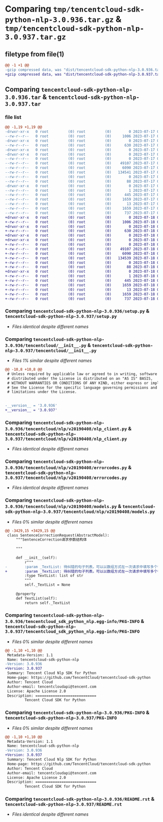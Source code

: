 # Comparing `tmp/tencentcloud-sdk-python-nlp-3.0.936.tar.gz` & `tmp/tencentcloud-sdk-python-nlp-3.0.937.tar.gz`

## filetype from file(1)

```diff
@@ -1 +1 @@
-gzip compressed data, was "dist/tencentcloud-sdk-python-nlp-3.0.936.tar", last modified: Mon Jul 17 00:31:53 2023, max compression
+gzip compressed data, was "dist/tencentcloud-sdk-python-nlp-3.0.937.tar", last modified: Tue Jul 18 00:28:08 2023, max compression
```

## Comparing `tencentcloud-sdk-python-nlp-3.0.936.tar` & `tencentcloud-sdk-python-nlp-3.0.937.tar`

### file list

```diff
@@ -1,19 +1,19 @@
-drwxr-xr-x   0 root         (0) root         (0)        0 2023-07-17 00:31:53.000000 tencentcloud-sdk-python-nlp-3.0.936/
--rw-r--r--   0 root         (0) root         (0)     1006 2023-07-17 00:31:53.000000 tencentcloud-sdk-python-nlp-3.0.936/setup.py
-drwxr-xr-x   0 root         (0) root         (0)        0 2023-07-17 00:31:53.000000 tencentcloud-sdk-python-nlp-3.0.936/tencentcloud/
--rw-r--r--   0 root         (0) root         (0)      630 2023-07-17 00:31:53.000000 tencentcloud-sdk-python-nlp-3.0.936/tencentcloud/__init__.py
-drwxr-xr-x   0 root         (0) root         (0)        0 2023-07-17 00:31:53.000000 tencentcloud-sdk-python-nlp-3.0.936/tencentcloud/nlp/
-drwxr-xr-x   0 root         (0) root         (0)        0 2023-07-17 00:31:53.000000 tencentcloud-sdk-python-nlp-3.0.936/tencentcloud/nlp/v20190408/
--rw-r--r--   0 root         (0) root         (0)        0 2023-07-17 00:31:53.000000 tencentcloud-sdk-python-nlp-3.0.936/tencentcloud/nlp/v20190408/__init__.py
--rw-r--r--   0 root         (0) root         (0)    49107 2023-07-17 00:31:53.000000 tencentcloud-sdk-python-nlp-3.0.936/tencentcloud/nlp/v20190408/nlp_client.py
--rw-r--r--   0 root         (0) root         (0)     6090 2023-07-17 00:31:53.000000 tencentcloud-sdk-python-nlp-3.0.936/tencentcloud/nlp/v20190408/errorcodes.py
--rw-r--r--   0 root         (0) root         (0)   134541 2023-07-17 00:31:53.000000 tencentcloud-sdk-python-nlp-3.0.936/tencentcloud/nlp/v20190408/models.py
--rw-r--r--   0 root         (0) root         (0)        0 2023-07-17 00:31:53.000000 tencentcloud-sdk-python-nlp-3.0.936/tencentcloud/nlp/__init__.py
--rw-r--r--   0 root         (0) root         (0)       88 2023-07-17 00:31:53.000000 tencentcloud-sdk-python-nlp-3.0.936/setup.cfg
-drwxr-xr-x   0 root         (0) root         (0)        0 2023-07-17 00:31:53.000000 tencentcloud-sdk-python-nlp-3.0.936/tencentcloud_sdk_python_nlp.egg-info/
--rw-r--r--   0 root         (0) root         (0)        1 2023-07-17 00:31:53.000000 tencentcloud-sdk-python-nlp-3.0.936/tencentcloud_sdk_python_nlp.egg-info/dependency_links.txt
--rw-r--r--   0 root         (0) root         (0)      445 2023-07-17 00:31:53.000000 tencentcloud-sdk-python-nlp-3.0.936/tencentcloud_sdk_python_nlp.egg-info/SOURCES.txt
--rw-r--r--   0 root         (0) root         (0)     1659 2023-07-17 00:31:53.000000 tencentcloud-sdk-python-nlp-3.0.936/tencentcloud_sdk_python_nlp.egg-info/PKG-INFO
--rw-r--r--   0 root         (0) root         (0)       13 2023-07-17 00:31:53.000000 tencentcloud-sdk-python-nlp-3.0.936/tencentcloud_sdk_python_nlp.egg-info/top_level.txt
--rw-r--r--   0 root         (0) root         (0)     1659 2023-07-17 00:31:53.000000 tencentcloud-sdk-python-nlp-3.0.936/PKG-INFO
--rw-r--r--   0 root         (0) root         (0)      737 2023-07-17 00:31:53.000000 tencentcloud-sdk-python-nlp-3.0.936/README.rst
+drwxr-xr-x   0 root         (0) root         (0)        0 2023-07-18 00:28:08.000000 tencentcloud-sdk-python-nlp-3.0.937/
+-rw-r--r--   0 root         (0) root         (0)     1006 2023-07-18 00:28:08.000000 tencentcloud-sdk-python-nlp-3.0.937/setup.py
+drwxr-xr-x   0 root         (0) root         (0)        0 2023-07-18 00:28:08.000000 tencentcloud-sdk-python-nlp-3.0.937/tencentcloud/
+-rw-r--r--   0 root         (0) root         (0)      630 2023-07-18 00:28:08.000000 tencentcloud-sdk-python-nlp-3.0.937/tencentcloud/__init__.py
+drwxr-xr-x   0 root         (0) root         (0)        0 2023-07-18 00:28:08.000000 tencentcloud-sdk-python-nlp-3.0.937/tencentcloud/nlp/
+drwxr-xr-x   0 root         (0) root         (0)        0 2023-07-18 00:28:08.000000 tencentcloud-sdk-python-nlp-3.0.937/tencentcloud/nlp/v20190408/
+-rw-r--r--   0 root         (0) root         (0)        0 2023-07-18 00:28:08.000000 tencentcloud-sdk-python-nlp-3.0.937/tencentcloud/nlp/v20190408/__init__.py
+-rw-r--r--   0 root         (0) root         (0)    49107 2023-07-18 00:28:08.000000 tencentcloud-sdk-python-nlp-3.0.937/tencentcloud/nlp/v20190408/nlp_client.py
+-rw-r--r--   0 root         (0) root         (0)     6090 2023-07-18 00:28:08.000000 tencentcloud-sdk-python-nlp-3.0.937/tencentcloud/nlp/v20190408/errorcodes.py
+-rw-r--r--   0 root         (0) root         (0)   134539 2023-07-18 00:28:08.000000 tencentcloud-sdk-python-nlp-3.0.937/tencentcloud/nlp/v20190408/models.py
+-rw-r--r--   0 root         (0) root         (0)        0 2023-07-18 00:28:08.000000 tencentcloud-sdk-python-nlp-3.0.937/tencentcloud/nlp/__init__.py
+-rw-r--r--   0 root         (0) root         (0)       88 2023-07-18 00:28:08.000000 tencentcloud-sdk-python-nlp-3.0.937/setup.cfg
+drwxr-xr-x   0 root         (0) root         (0)        0 2023-07-18 00:28:08.000000 tencentcloud-sdk-python-nlp-3.0.937/tencentcloud_sdk_python_nlp.egg-info/
+-rw-r--r--   0 root         (0) root         (0)        1 2023-07-18 00:28:08.000000 tencentcloud-sdk-python-nlp-3.0.937/tencentcloud_sdk_python_nlp.egg-info/dependency_links.txt
+-rw-r--r--   0 root         (0) root         (0)      445 2023-07-18 00:28:08.000000 tencentcloud-sdk-python-nlp-3.0.937/tencentcloud_sdk_python_nlp.egg-info/SOURCES.txt
+-rw-r--r--   0 root         (0) root         (0)     1659 2023-07-18 00:28:08.000000 tencentcloud-sdk-python-nlp-3.0.937/tencentcloud_sdk_python_nlp.egg-info/PKG-INFO
+-rw-r--r--   0 root         (0) root         (0)       13 2023-07-18 00:28:08.000000 tencentcloud-sdk-python-nlp-3.0.937/tencentcloud_sdk_python_nlp.egg-info/top_level.txt
+-rw-r--r--   0 root         (0) root         (0)     1659 2023-07-18 00:28:08.000000 tencentcloud-sdk-python-nlp-3.0.937/PKG-INFO
+-rw-r--r--   0 root         (0) root         (0)      737 2023-07-18 00:28:08.000000 tencentcloud-sdk-python-nlp-3.0.937/README.rst
```

### Comparing `tencentcloud-sdk-python-nlp-3.0.936/setup.py` & `tencentcloud-sdk-python-nlp-3.0.937/setup.py`

 * *Files identical despite different names*

### Comparing `tencentcloud-sdk-python-nlp-3.0.936/tencentcloud/__init__.py` & `tencentcloud-sdk-python-nlp-3.0.937/tencentcloud/__init__.py`

 * *Files 1% similar despite different names*

```diff
@@ -10,8 +10,8 @@
 # Unless required by applicable law or agreed to in writing, software
 # distributed under the License is distributed on an "AS IS" BASIS,
 # WITHOUT WARRANTIES OR CONDITIONS OF ANY KIND, either express or implied.
 # See the License for the specific language governing permissions and
 # limitations under the License.
 
 
-__version__ = '3.0.936'
+__version__ = '3.0.937'
```

### Comparing `tencentcloud-sdk-python-nlp-3.0.936/tencentcloud/nlp/v20190408/nlp_client.py` & `tencentcloud-sdk-python-nlp-3.0.937/tencentcloud/nlp/v20190408/nlp_client.py`

 * *Files identical despite different names*

### Comparing `tencentcloud-sdk-python-nlp-3.0.936/tencentcloud/nlp/v20190408/errorcodes.py` & `tencentcloud-sdk-python-nlp-3.0.937/tencentcloud/nlp/v20190408/errorcodes.py`

 * *Files identical despite different names*

### Comparing `tencentcloud-sdk-python-nlp-3.0.936/tencentcloud/nlp/v20190408/models.py` & `tencentcloud-sdk-python-nlp-3.0.937/tencentcloud/nlp/v20190408/models.py`

 * *Files 0% similar despite different names*

```diff
@@ -3429,15 +3429,15 @@
 class SentenceCorrectionRequest(AbstractModel):
     """SentenceCorrection请求参数结构体
 
     """
 
     def __init__(self):
         r"""
-        :param _TextList: 待纠错的句子列表。可以以数组方式在一次请求中填写多个待纠错的句子。文本统一使用utf-8格式编码，每个中文句子的长度不超过150字符，每个英文句子的长度不超过100个单词，且数组长度需小于150，即句子总数需少于150句。
+        :param _TextList: 待纠错的句子列表。可以以数组方式在一次请求中填写多个待纠错的句子。文本统一使用utf-8格式编码，每个中文句子的长度不超过150字符，每个英文句子的长度不超过100个单词，且数组长度需小于30，即句子总数需少于30句。
         :type TextList: list of str
         """
         self._TextList = None
 
     @property
     def TextList(self):
         return self._TextList
```

### Comparing `tencentcloud-sdk-python-nlp-3.0.936/tencentcloud_sdk_python_nlp.egg-info/PKG-INFO` & `tencentcloud-sdk-python-nlp-3.0.937/tencentcloud_sdk_python_nlp.egg-info/PKG-INFO`

 * *Files 0% similar despite different names*

```diff
@@ -1,10 +1,10 @@
 Metadata-Version: 1.1
 Name: tencentcloud-sdk-python-nlp
-Version: 3.0.936
+Version: 3.0.937
 Summary: Tencent Cloud Nlp SDK for Python
 Home-page: https://github.com/TencentCloud/tencentcloud-sdk-python
 Author: Tencent Cloud
 Author-email: tencentcloudapi@tencent.com
 License: Apache License 2.0
 Description: ============================
         Tencent Cloud SDK for Python
```

### Comparing `tencentcloud-sdk-python-nlp-3.0.936/PKG-INFO` & `tencentcloud-sdk-python-nlp-3.0.937/PKG-INFO`

 * *Files 0% similar despite different names*

```diff
@@ -1,10 +1,10 @@
 Metadata-Version: 1.1
 Name: tencentcloud-sdk-python-nlp
-Version: 3.0.936
+Version: 3.0.937
 Summary: Tencent Cloud Nlp SDK for Python
 Home-page: https://github.com/TencentCloud/tencentcloud-sdk-python
 Author: Tencent Cloud
 Author-email: tencentcloudapi@tencent.com
 License: Apache License 2.0
 Description: ============================
         Tencent Cloud SDK for Python
```

### Comparing `tencentcloud-sdk-python-nlp-3.0.936/README.rst` & `tencentcloud-sdk-python-nlp-3.0.937/README.rst`

 * *Files identical despite different names*

